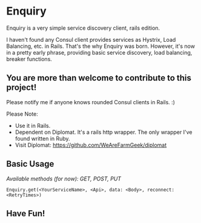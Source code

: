 # Enquiry
Enquiry is a very simple service discovery client, rails edition.

I haven't found any Consul client provides services as Hystrix, Load Balancing, etc. in Rails. That's the why Enquiry was born. However, it's now in a pretty early phrase, providing basic service discovery, load balancing, breaker functions.

## **You are more than welcome to contribute to this project!**

Please notify me if anyone knows rounded Consul clients in Rails. :)

Please Note:
* Use it in Rails.
* Dependent on Diplomat. It's a rails http wrapper. The only wrapper I've found written in Ruby.
* Visit Diplomat: https://github.com/WeAreFarmGeek/diplomat

## Basic Usage
*Available methods (for now): GET, POST, PUT*
```
Enquiry.get(<YourServiceName>, <Api>, data: <Body>, reconnect: <RetryTimes>)
```
## **Have Fun!**
